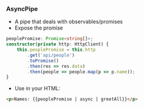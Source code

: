 ### AsyncPipe

* A pipe that deals with observables/promises
* Expose the promise

```ts
peoplePromise: Promise<string[]>;
constructor(private http: HttpClient) {
    this.peoplePromise = this.http
        .get('api/people')
        .toPromise()
        .then(res => res.data)
        .then(people => people.map(p => p.name));
}
```
* Use in your HTML:

```html
<p>Names: {{peoplePromise | async | greetAll}}</p>
```